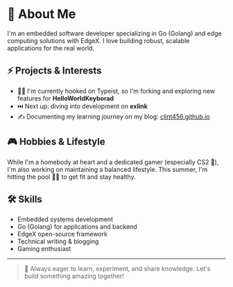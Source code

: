 # 👋 About Me

I'm an embedded software developer specializing in Go (Golang) and edge computing solutions with EdgeX. I love building robust, scalable applications for the real world.

## ⚡ Projects & Interests

- 🧑‍💻 I'm currently hooked on Typeist, so I'm forking and exploring new features for **HelloWorldKeyborad**
- ⏭️ Next up: diving into development on **exlink**
- ✍️ Documenting my learning journey on my blog: [clint456.github.io](https://clint456.github.io)

## 🎮 Hobbies & Lifestyle

While I'm a homebody at heart and a dedicated gamer (especially CS2 🎯), I'm also working on maintaining a balanced lifestyle. This summer, I'm hitting the pool 🏊‍♂️ to get fit and stay healthy.

## 🛠️ Skills

- Embedded systems development
- Go (Golang) for applications and backend
- EdgeX open-source framework
- Technical writing & blogging
- Gaming enthusiast

---

> 🚀 Always eager to learn, experiment, and share knowledge. Let's build something amazing together!
